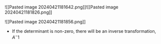 
![[Pasted image 20240421181642.png]]![[Pasted image 20240421181826.png]]

![[Pasted image 20240421181856.png]]
- If the determinant is non-zero, there will be an inverse transformation, $A^-1$ 
